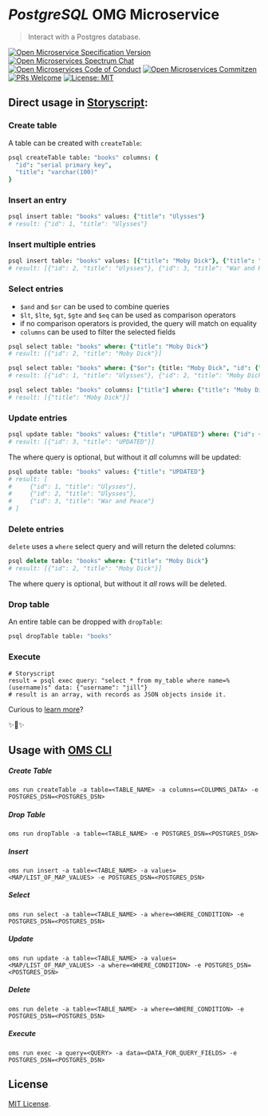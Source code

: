 # _PostgreSQL_ OMG Microservice

> Interact with a Postgres database.

[![Open Microservice Specification Version](https://img.shields.io/badge/Open%20Microservice-1.0-477bf3.svg)](https://openmicroservices.org)
[![Open Microservices Spectrum Chat](https://withspectrum.github.io/badge/badge.svg)](https://spectrum.chat/open-microservices)
[![Open Microservices Code of Conduct](https://img.shields.io/badge/Contributor%20Covenant-v1.4%20adopted-ff69b4.svg)](https://github.com/oms-services/.github/blob/master/CODE_OF_CONDUCT.md)
[![Open Microservices Commitzen](https://img.shields.io/badge/commitizen-friendly-brightgreen.svg)](http://commitizen.github.io/cz-cli/)
[![PRs Welcome](https://img.shields.io/badge/PRs-welcome-brightgreen.svg)](http://makeapullrequest.com)
[![License: MIT](https://img.shields.io/badge/License-MIT-blue.svg)](https://opensource.org/licenses/MIT)

## Direct usage in [Storyscript](https://storyscript.io/):

### Create table

A table can be created with `createTable`:

```coffee
psql createTable table: "books" columns: {
  "id": "serial primary key",
  "title": "varchar(100)"
}
```

### Insert an entry

```coffee
psql insert table: "books" values: {"title": "Ulysses"}
# result: {"id": 1, "title": "Ulysses"}
```

### Insert multiple entries

```coffee
psql insert table: "books" values: [{"title": "Moby Dick"}, {"title": "War and Peace"}]
# result: [{"id": 2, "title": "Ulysses"}, {"id": 3, "title": "War and Peace"}]
```

### Select entries

- `$and` and `$or` can be used to combine queries
- `$lt`, `$lte`, `$gt`, `$gte` and `$eq` can be used as comparison operators
- if no comparison operators is provided, the query will match on equality
- `columns` can be used to filter the selected fields

```coffee
psql select table: "books" where: {"title": "Moby Dick"}
# result: [{"id": 2, "title": "Moby Dick"}]
```

```coffee
psql select table: "books" where: {"$or": {title: "Moby Dick", "id": {"$lt": 2}}}
# result: [{"id": 1, "title": "Ulysses"}, {"id": 2, "title": "Moby Dick"}]
```

```coffee
psql select table: "books" columns: ["title"] where: {"title": "Moby Dick"}
# result: [{"title": "Moby Dick"}]
```

### Update entries

```coffee
psql update table: "books" values: {"title": "UPDATED"} where: {"id": {"$gt": 2}}
# result: [{"id": 3, "title": "UPDATED"}]
```

The where query is optional, but without it _all_ columns will be updated:

```coffee
psql update table: "books" values: {"title": "UPDATED"}
# result: [
#     {"id": 1, "title": "Ulysses"},
#     {"id": 2, "title": "Ulysses"},
#     {"id": 3, "title": "War and Peace"}
# ]
```

### Delete entries

`delete` uses a `where` select query and will return the deleted columns:

```coffee
psql delete table: "books" where: {"title": "Moby Dick"}
# result: [{"id": 2, "title": "Moby Dick"}]
```

The where query is optional, but without it _all_ rows will be deleted.

### Drop table

An entire table can be dropped with `dropTable`:

```coffee
psql dropTable table: "books"
```

### Execute

```storyscript
# Storyscript
result = psql exec query: "select * from my_table where name=%(username)s" data: {"username": "jill"}
# result is an array, with records as JSON objects inside it.
```

Curious to [learn more](https://docs.storyscript.io/)?

✨🍰✨

## Usage with [OMS CLI](https://www.npmjs.com/package/@microservices/oms)

##### Create Table

```shell
oms run createTable -a table=<TABLE_NAME> -a columns=<COLUMNS_DATA> -e POSTGRES_DSN=<POSTGRES_DSN>
```

##### Drop Table

```shell
oms run dropTable -a table=<TABLE_NAME> -e POSTGRES_DSN=<POSTGRES_DSN>
```

##### Insert

```shell
oms run insert -a table=<TABLE_NAME> -a values=<MAP/LIST_OF_MAP_VALUES> -e POSTGRES_DSN=<POSTGRES_DSN>
```

##### Select

```shell
oms run select -a table=<TABLE_NAME> -a where=<WHERE_CONDITION> -e POSTGRES_DSN=<POSTGRES_DSN>
```

##### Update

```shell
oms run update -a table=<TABLE_NAME> -a values=<MAP/LIST_OF_MAP_VALUES> -a where=<WHERE_CONDITION> -e POSTGRES_DSN=<POSTGRES_DSN>
```

##### Delete

```shell
oms run delete -a table=<TABLE_NAME> -a where=<WHERE_CONDITION> -e POSTGRES_DSN=<POSTGRES_DSN>
```

##### Execute

```shell
oms run exec -a query=<QUERY> -a data=<DATA_FOR_QUERY_FIELDS> -e POSTGRES_DSN=<POSTGRES_DSN>
```

## License

[MIT License](https://github.com/oms-services/psql/blob/master/LICENSE).
